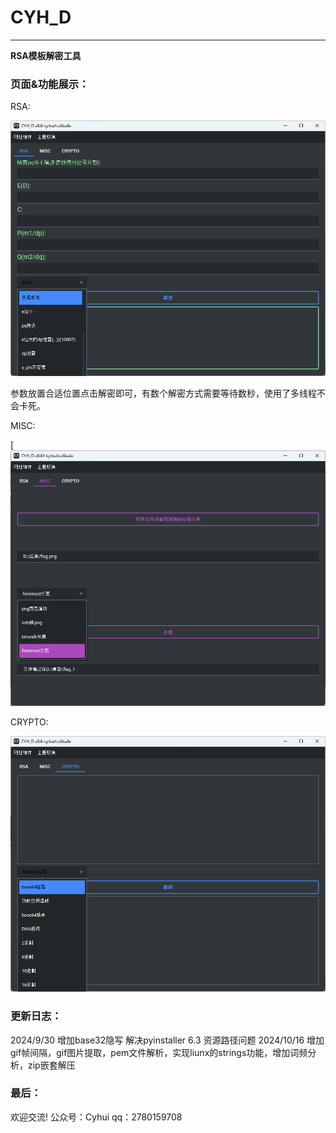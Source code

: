 # CYH_D

------

**RSA模板解密工具**

### 页面&功能展示：

RSA:

![RSA](https://github.com/huihuilikaile/CYH_D/blob/main/image/RSA.png)

参数放置合适位置点击解密即可，有数个解密方式需要等待数秒，使用了多线程不会卡死。

MISC:

[![MISC](https://github.com/huihuilikaile/CYH_D/blob/main/image/misc2.png)

CRYPTO:

![CRYPTO](https://github.com/huihuilikaile/CYH_D/blob/main/image/CRYPTO.png)

### 更新日志：
2024/9/30 增加base32隐写 解决pyinstaller 6.3 资源路径问题
2024/10/16 增加gif帧间隔，gif图片提取，pem文件解析，实现liunx的strings功能，增加词频分析，zip嵌套解压

### 最后：

欢迎交流!
公众号：Cyhui
qq：2780159708

